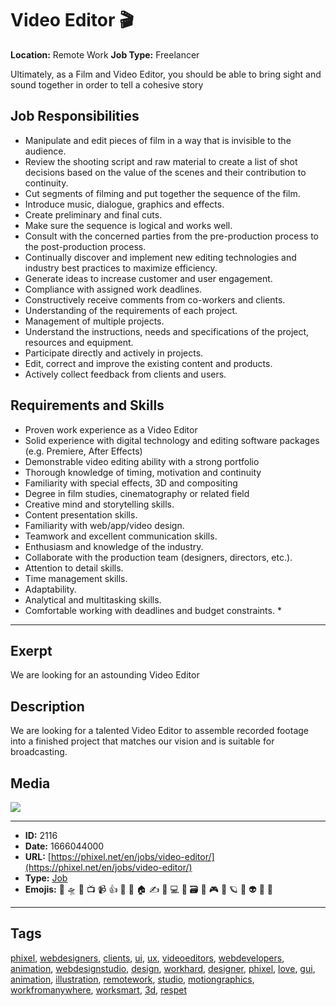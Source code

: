 # Video Editor 🎬
**Location:** Remote Work
**Job Type:** Freelancer

Ultimately, as a Film and Video Editor, you should be able to bring sight and sound together in order to tell a cohesive story
## Job Responsibilities 
- Manipulate and edit pieces of film in a way that is invisible to the audience.
- Review the shooting script and raw material to create a list of shot decisions based on the value of the scenes and their contribution to continuity.
- Cut segments of filming and put together the sequence of the film.
- Introduce music, dialogue, graphics and effects.
- Create preliminary and final cuts.
- Make sure the sequence is logical and works well.
- Consult with the concerned parties from the pre-production process to the post-production process.
- Continually discover and implement new editing technologies and industry best practices to maximize efficiency.
- Generate ideas to increase customer and user engagement.
- Compliance with assigned work deadlines.
- Constructively receive comments from co-workers and clients.
- Understanding of the requirements of each project.
- Management of multiple projects.
- Understand the instructions, needs and specifications of the project, resources and equipment.
- Participate directly and actively in projects.
- Edit, correct and improve the existing content and products.
- Actively collect feedback from clients and users.

## Requirements and Skills

- Proven work experience as a Video Editor
- Solid experience with digital technology and editing software packages (e.g. Premiere, After Effects)
- Demonstrable video editing ability with a strong portfolio
- Thorough knowledge of timing, motivation and continuity
- Familiarity with special effects, 3D and compositing
- Degree in film studies, cinematography or related field
- Creative mind and storytelling skills.
- Content presentation skills.
- Familiarity with web/app/video design.
- Teamwork and excellent communication skills.
- Enthusiasm and knowledge of the industry.
- Collaborate with the production team (designers, directors, etc.).
- Attention to detail skills.
- Time management skills.
- Adaptability.
- Analytical and multitasking skills.
- Comfortable working with deadlines and budget constraints. *


------------
## Exerpt
We are looking for an astounding Video Editor
## Description
We are looking for a talented Video Editor to assemble recorded footage into a finished project that matches our vision and is suitable for broadcasting.
## Media
<img src="media/job-video-editor.jpg">

------------
- **ID:** 2116
- **Date:** 1666044000
- **URL:** [https://phixel.net/en/jobs/video-editor/](https://phixel.net/en/jobs/video-editor/)
- **Type:** [Job](#job)
- **Emojis:** 🎨 🛸 📼 📺 📹 👍 🔗 📝 🏠 ✍️ 👨 💻 👑 🗃 👾 🎮 📲 🪐 🌟 👽 🚀 🌌

------------
## Tags
[phixel](#phixel), [webdesigners](#webdesigners), [clients](#clients), [ui](#ui), [ux](#ux), [videoeditors](#videoeditors), [webdevelopers](#webdevelopers), [animation](#animation), [webdesignstudio](#webdesignstudio), [design](#design), [workhard](#workhard), [designer](#designer), [phixel](#phixel), [love](#love), [gui](#gui), [animation](#animation), [illustration](#illustration), [remotework](#remotework), [studio](#studio), [motiongraphics](#motiongraphics), [workfromanywhere](#workfromanywhere), [worksmart](#worksmart), [3d](#3d), [respet](#respet)
